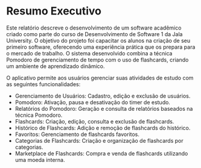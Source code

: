 # Resumo Executivo

Este relatório descreve o desenvolvimento de um software acadêmico criado como parte do curso de Desenvolvimento de Software 1 da Jala University. O objetivo do projeto foi capacitar os alunos na criação de seu primeiro software, oferecendo uma experiência prática que os prepara para o mercado de trabalho. O sistema desenvolvido combina a técnica Pomodoro de gerenciamento de tempo com o uso de flashcards, criando um ambiente de aprendizado dinâmico.

O aplicativo permite aos usuários gerenciar suas atividades de estudo com as seguintes funcionalidades:

- Gerenciamento de Usuários: Cadastro, edição e exclusão de usuários.
- Pomodoro: Ativação, pausa e desativação do timer de estudo.
- Relatórios do Pomodoro: Geração e consulta de relatórios baseados na técnica Pomodoro.
- Flashcards: Criação, edição, consulta e exclusão de flashcards.
- Histórico de Flashcards: Adição e remoção de flashcards do histórico.
- Favoritos: Gerenciamento de flashcards favoritos.
- Categorias de Flashcards: Criação e organização de flashcards por categorias.
- Marketplace de Flashcards: Compra e venda de flashcards utilizando uma moeda interna.